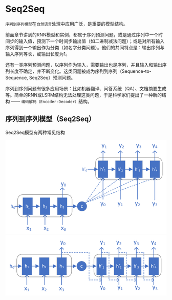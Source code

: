 <!--
 * @Author: matiastang
 * @Date: 2022-08-08 17:15:32
 * @LastEditors: matiastang
 * @LastEditTime: 2022-08-08 17:18:11
 * @FilePath: /matias-AI/md/RNN/Seq2Seq.md
 * @Description: Seq2Seq
-->
# Seq2Seq

`序列到序列模型`在`自然语言`处理中应用广泛，是重要的模型结构。

前面章节讲到的RNN模型和实例，都属于序列预测问题，或是通过序列中一个时间步的输入值，预测下一个时间步输出值（如二进制减法问题）；或是对所有输入序列得到一个输出作为分类（如名字分类问题）。他们的共同特点是：输出序列与输入序列等长，或输出长度为1。

还有一类序列预测问题，以序列作为输入，需要输出也是序列，并且输入和输出序列长度不确定，并不断变化。这类问题被成为序列到序列（Sequence-to-Sequence, Seq2Seq）预测问题。

序列到序列问题有很多应用场景：比如机器翻译、问答系统（QA）、文档摘要生成等。简单的RNN或LSRM结构无法处理这类问题，于是科学家们提出了一种新的结构 —— `编码解码（Encoder-Decoder）`结构。

## 序列到序列模型（Seq2Seq）
Seq2Seq模型有两种常见结构

![Seq2Seq结构一](../images/Seq2Seq_structure1.png)
![Seq2Seq结构二](../images/Seq2Seq_structure2.png)